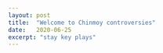 ```yaml
---
layout: post
title:  "Welcome to Chinmoy controversies"
date:   2020-06-25
excerpt: "stay key plays"
---
```

